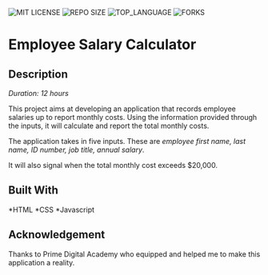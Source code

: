 ![MIT LICENSE](https://img.shields.io/github/license/scottbromander/the_marketplace.svg?style=flat-square)
![REPO SIZE](https://img.shields.io/github/repo-size/scottbromander/the_marketplace.svg?style=flat-square)
![TOP_LANGUAGE](https://img.shields.io/github/languages/top/scottbromander/the_marketplace.svg?style=flat-square)
![FORKS](https://img.shields.io/github/forks/scottbromander/the_marketplace.svg?style=social)

# Employee Salary Calculator

## Description
_Duration: 12 hours_

This project aims at developing an application that records employee salaries up to report monthly costs. Using the information provided through the inputs, it will calculate and report the total monthly costs. 

The application  takes in five inputs. These are _employee first name, last name, ID number, job title, annual salary_.

It will also signal when the total monthly cost exceeds $20,000.

## Built With
*HTML
*CSS
*Javascript

## Acknowledgement

Thanks to Prime Digital Academy who equipped and helped me to make this application a reality.

